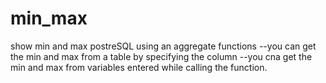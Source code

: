 # min_max
show min and max postreSQL using an aggregate functions
--you can get the min and max from a table by specifying the column
--you cna get the min and max from variables entered while calling the function.
